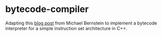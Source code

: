 # bytecode-compiler

Adapting this [blog post](https://bernsteinbear.com/blog/bytecode-interpreters/) 
from Michael Bernstein to implement a bytecode interpreter for a simple instruction
set architecture in C++.